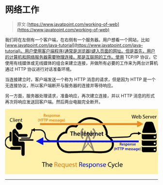 # 网络工作

> 原文:[https://www.javatpoint.com/working-of-web](https://www.javatpoint.com/working-of-web)

我们将在左侧有一个客户端，在右侧有一个服务器。用户想看一个网站，比如[www.javatpoint.com/java-tutorial](https://www.javatpoint.com/java-tutorial)。用户使用客户端程序(通常是浏览器)键入页面的网址。但是首先，用户的计算机和网络服务器需要物理连接。那是互联网的工作。使用 TCP/IP 协议，它使用有线媒体或无线媒体的组合来建立连接，并做所有必要的工作来为两台计算机通过 HTTP 协议进行对话准备环境。

当连接建立时，客户端发送一个称为 HTTP 消息的请求，但是因为 HTTP 是一个无连接协议，所以客户端断开与服务器的连接并等待响应。

另一方面，服务器处理请求，准备响应，再次建立连接，并以 HTTP 消息的形式再次将响应发送回客户端。然后两台电脑完全断开。

![Working of WEB](img/635ec9507ad5f332a9b87c9195c9be4e.png)

* * *
